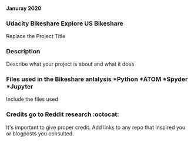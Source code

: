 #### Januray 2020
 

### **Udacity Bikeshare Explore US Bikeshare**
Replace the Project Title

### Description
Describe what your project is about and what it does

### Files used in the Bikeshare anlalysis *Python *ATOM *Spyder *Jupyter
Include the files used

### Credits go to Reddit research :octocat:
It's important to give proper credit. Add links to any repo that inspired you or blogposts you consulted.

